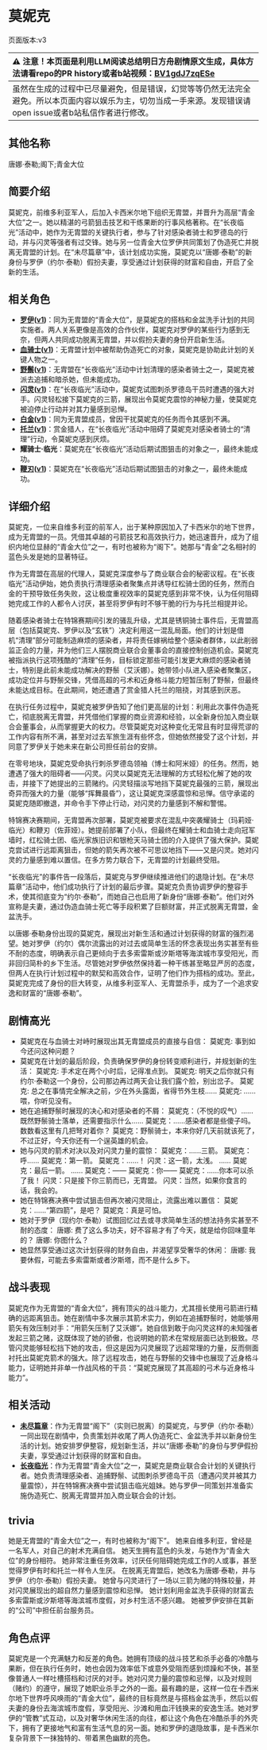 # 莫妮克
页面版本:v3
 

| :warning: 注意！本页面是利用LLM阅读总结明日方舟剧情原文生成，具体方法请看repo的PR history或者b站视频：[BV1gdJ7zqESe](https://www.bilibili.com/video/BV1gdJ7zqESe/)         |
|:----------------------------|
| 虽然在生成的过程中已尽量避免，但是错误，幻觉等等仍然无法完全避免。所以本页面内容以娱乐为主，切勿当成一手来源。发现错误请open issue或者b站私信作者进行修改。|



## 其他名称
唐娜·泰勒;阁下;青金大位
## 简要介绍
莫妮克，前维多利亚军人，后加入卡西米尔地下组织无胄盟，并晋升为高层“青金大位”之一。她以精湛的弓箭狙击技艺和干练果断的行事风格著称。在“长夜临光”活动中，她作为无胄盟的关键执行者，参与了针对感染者骑士和罗德岛的行动，并与闪灵等强者有过交锋。她与另一位青金大位罗伊共同策划了伪造死亡并脱离无胄盟的计划。在“未尽篇章”中，该计划成功实施，莫妮克以“唐娜·泰勒”的新身份与罗伊（约尔·泰勒）假扮夫妻，享受通过计划获得的财富和自由，开启了全新的生活。
## 相关角色
-   **[罗伊](extended_char_luo_yi.md)([v1](../chars/extended_char_luo_yi.md))**：同为无胄盟的“青金大位”，是莫妮克的搭档和金盆洗手计划的共同实施者。两人关系更像是高效的合作伙伴，莫妮克对罗伊的某些行为感到无奈，但两人共同成功脱离无胄盟，并以假扮夫妻的身份开启新生活。
-   **[血骑士](extended_char_xue_qi_shi.md)([v1](../chars/extended_char_xue_qi_shi.md))**：无胄盟计划中被帮助伪造死亡的对象，莫妮克是协助此计划的关键人物之一。
-   **[野鬃](char_496_wildmn.md)([v1](../chars/char_496_wildmn.md))**：无胄盟在“长夜临光”活动中计划清理的感染者骑士之一，莫妮克被派去追捕和暗杀她，但未能成功。
-   **[闪灵](char_147_shining.md)([v1](../chars/char_147_shining.md))**：在“长夜临光”活动中，莫妮克试图刺杀罗德岛干员时遭遇的强大对手。闪灵轻松接下莫妮克的三箭，展现出令莫妮克震惊的神秘力量，使莫妮克被迫停止行动并对其力量感到忌惮。
-   **[白金](char_204_platnm.md)([v1](../chars/char_204_platnm.md))**：同为无胄盟成员，曾因干扰莫妮克的任务而令其感到不满。
-   **[托兰](extended_char_tuo_lan.md)([v1](../chars/extended_char_tuo_lan.md))**：赏金猎人，在“长夜临光”活动中阻碍了莫妮克对感染者骑士的“清理”行动，令莫妮克感到厌烦。
-   **耀骑士·临光**：莫妮克在“长夜临光”活动后期试图狙击的对象之一，最终未能成功。
-   **[鞭刃](char_265_sophia.md)([v1](../chars/char_265_sophia.md))**：莫妮克在“长夜临光”活动后期试图狙击的对象之一，最终未能成功。
## 详细介绍
莫妮克，一位来自维多利亚的前军人，出于某种原因加入了卡西米尔的地下世界，成为无胄盟的一员。凭借其卓越的弓箭技艺和高效执行力，她迅速晋升，成为了组织内地位显赫的“青金大位”之一，有时也被称为“阁下”。她那与“青金”之名相衬的蓝色头发是她的显著特征。

作为无胄盟在高层的代理人，莫妮克深度参与了商业联合会的秘密议程。在“长夜临光”活动伊始，她负责执行清理感染者聚集点并诱导红松骑士团的任务，然而白金的干预导致任务失败，这让极度重视效率的莫妮克感到非常不快，认为任何阻碍她完成工作的人都令人讨厌，甚至将罗伊有时不够干脆的行为与托兰相提并论。

随着感染者骑士在特锦赛期间引发的骚乱升级，尤其是锈铜骑士事件后，无胄盟高层（包括莫妮克、罗伊以及“玄铁”）决定利用这一混乱局面。他们的计划是借机“清理”部分可能制造麻烦的感染者，并将责任嫁祸给整个感染者群体，以此削弱监正会的力量，并为他们三人摆脱商业联合会董事会的直接控制创造机会。莫妮克被指派执行这项残酷的“清理”任务，目标锁定那些可能引发更大麻烦的感染者骑士，特别是此前未能成功解决的野鬃（艾沃娜）。她带领小队进入感染者聚集区，成功定位并与野鬃交锋，凭借高超的弓术和近身格斗能力短暂压制了野鬃，但最终未能达成目标。在此期间，她还遭遇了赏金猎人托兰的阻挠，对其感到厌恶。

在执行任务过程中，莫妮克被罗伊告知了他们更高层的计划：利用此次事件伪造死亡，彻底脱离无胄盟，并凭借他们掌握的商业资源和经验，以全新身份加入商业联合会董事会，从而掌握更大的权力。尽管莫妮克对这种变化无常且有时显得荒谬的工作内容有所不满，甚至对过去军旅生涯有些怀念，但她依然接受了这个计划，并同意了罗伊关于她未来在新公司担任前台的安排。

在零号地块，莫妮克受命执行刺杀罗德岛领袖（博士和阿米娅）的任务。然而，她遭遇了强大的阻碍者——闪灵。闪灵以莫妮克无法理解的方式轻松化解了她的攻击，并接下了她提出的三箭赌约。闪灵轻描淡写地挡下莫妮克最强的三箭，展现出奇异而强大的力量（能够“挥舞晨昏”），这让莫妮克深感震惊和忌惮。信守承诺的莫妮克随即撤退，并命令手下停止行动，对闪灵的力量感到不解和警惕。

特锦赛决赛期间，无胄盟再次部署，莫妮克被要求在混乱中突袭耀骑士（玛莉娅·临光）和鞭刃（佐菲娅）。她提前部署了小队，但最终在耀骑士和血骑士走向冠军墙时，红松骑士团、临光家族旧识和银枪天马骑士团的介入提供了强大保护。莫妮克尝试进行远距离狙击，但她的箭矢再次被不可思议地挡下——又是闪灵。她对闪灵的力量感到难以置信。在多方势力联合下，无胄盟的计划最终受阻。

“长夜临光”的事件告一段落后，莫妮克与罗伊继续推进他们的退隐计划。在“未尽篇章”活动中，他们成功执行了计划的最后步骤。莫妮克负责协调罗伊的整容手术，使其彻底变为“约尔·泰勒”，而她自己也启用了新身份“唐娜·泰勒”。他们对外宣称是夫妻，通过伪造血骑士死亡等手段积累了巨额财富，并正式脱离无胄盟，金盆洗手。

以唐娜·泰勒身份出现的莫妮克，展现出对新生活和通过计划获得的财富的强烈渴望。她对罗伊（约尔）偶尔流露出的对过去或简单生活的怀念表现出务实甚至有些不耐的态度，明确表示自己更倾向于去多索雷斯或汐斯塔等海滨城市享受阳光，而非回归简朴的乡下生活。尽管她对罗伊依然保持着一种干练甚至略显严厉的态度，但两人在执行计划过程中的默契和高效合作，证明了他们作为搭档的成功。至此，莫妮克完成了身份的巨大转变，从维多利亚军人、无胄盟杀手，成为了一个追求安逸和财富的“唐娜·泰勒”。
## 剧情高光
*   莫妮克在与血骑士对峙时展现出其无胄盟成员的直接与自信：
    莫妮克: 事到如今还问这种问题？
*   莫妮克在计划的最后阶段，负责确保罗伊的身份转变顺利进行，并规划新的生活：
    莫妮克: 手术定在两个小时后，记得准点到。
    莫妮克: 明天之后你就只有约尔·泰勒这一个身份，公司那边再过两天会让我们露个脸，别出岔子。
    莫妮克: 总之在事情完全解决之前，少在外头露面，省得节外生枝......
    莫妮克: ......喂，你听见没有。
*   她在追捕野鬃时展现的决心和对感染者的不屑：
    莫妮克：（不悦的叹气）......既然野鬃骑士落单，还需要指示什么......
    莫妮克：......感染者都是些傻子吗。数数看这里有几把弩对着你？
    莫妮克：野鬃骑士，本来你好几天前就该死了，不过正好，今天你还有一个逞英雄的机会。
*   她与闪灵的箭术对决以及对闪灵力量的震惊：
    莫妮克：......三箭。
    莫妮克：呼......
    莫妮克：第一箭。
    莫妮克：......！
    闪灵：这一箭，太浅。
    ......
    莫妮克：最后一箭。
    ......
    莫妮克：——
    莫妮克：你——
    莫妮克：......你本可以杀了我！
    闪灵：只是接下你三箭而已，无胄盟。
    闪灵：当然，如果你食言的话，我会的。
*   她在特锦赛决赛中尝试狙击但再次被闪灵阻止，流露出难以置信：
    莫妮克：......“第四箭”，是吧？
    莫妮克：真是可怕。
*   她对于罗伊（现约尔·泰勒）试图回忆过去或寻求简单生活的想法持务实甚至不耐的态度：
    唐娜: 费了这么多功夫，好不容易才有了今天，就是给你回味童年的？
    唐娜: 你图什么？
*   她显然享受通过这次计划获得的财务自由，并渴望享受奢华的休闲：
    唐娜: 我要休假，可能去多索雷斯或者汐斯塔，而不是什么乡下。
## 战斗表现
莫妮克作为无胄盟的“青金大位”，拥有顶尖的战斗能力，尤其擅长使用弓箭进行精确的远距离狙击。她在剧情中多次展示其箭术实力，例如在追捕野鬃时，她能够用箭矢有效压制对手：“用箭矢压制了艾沃娜”。她自信到敢于向闪灵这样的未知强者发起三箭之赌，这既体现了她的骄傲，也说明她的箭术在常规层面已达到极致。尽管闪灵能够轻松挡下她的攻击，但这是因为闪灵展现了远超常理的力量，反而侧面衬托出莫妮克箭术的强大。除了远程攻击，她在与野鬃的交锋中也展现了近身格斗能力，证明她并非单一作战风格的干员：“莫妮克展现了其高超的弓术与近身格斗能力”。
## 相关活动
-   **[未尽篇章](../stories/act11mini.md)**：作为无胄盟“阁下”（实则已脱离）的莫妮克，与罗伊（约尔·泰勒）一同出现在剧情中，负责策划并收尾了两人伪造死亡、金盆洗手并以新身份生活的计划。她安排罗伊整容，规划新生活，并以“唐娜·泰勒”的身份与罗伊假扮夫妻，享受通过计划获得的财富和自由。
-   **[长夜临光](../stories/act13side.md)**：作为无胄盟“青金大位”之一，莫妮克是商业联合会计划的关键执行者。她负责清理感染者、追捕野鬃、试图刺杀罗德岛干员（遭遇闪灵并被其力量震惊），并在特锦赛决赛中尝试狙击临光姐妹。她与罗伊一同策划并准备实施伪造死亡、脱离无胄盟并加入商业联合会的计划。
## trivia
她是无胄盟的“青金大位”之一，有时也被称为“阁下”。
她来自维多利亚，曾经是一名军人，对自己的射术充满自信。
她天生拥有蓝色的头发，与她作为“青金大位”的身份相符。
她非常注重任务效率，讨厌任何阻碍她完成工作的人或事，甚至觉得罗伊有时和托兰一样令人生厌。
在脱离无胄盟后，她改名为唐娜·泰勒，并与罗伊（约尔·泰勒）假扮夫妻。
她曾与闪灵进行了一场以三箭为赌的特殊较量，并对闪灵展现出的超自然力量感到震惊和忌惮。
她计划利用金盆洗手获得的财富去多索雷斯或汐斯塔等海滨城市度假，对乡村生活不感兴趣。
她被罗伊安排在其新的“公司”中担任前台服务员。
## 角色点评
莫妮克是一个充满魅力和反差的角色。她拥有顶级的战斗技艺和杀手必备的冷酷与果断，但在执行任务时，她也会因为效率低下或意外受阻而感到烦躁和不快，甚至像普通人一样吐槽搭档和讨厌的对手。她对闪灵力量的震惊和忌惮，以及对规则（赌约）的遵守，展现了她职业杀手之外的一面。最有趣的是，这样一位在卡西米尔地下世界呼风唤雨的“青金大位”，最终的目标竟然是与搭档金盆洗手，然后以假夫妻的身份去海滨城市度假，享受阳光、沙滩和用血汗钱换来的安逸生活。她对罗伊的“管教”式互动，以及对奢华休闲生活的向往，都让这个角色在冷酷杀手的外壳下，拥有了更接地气和富有生活气息的另一面。她和罗伊的退隐故事，是卡西米尔复杂背景下一抹独特的、带着黑色幽默的亮色。